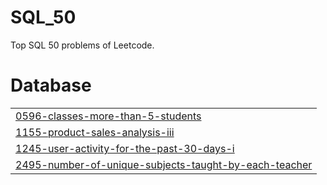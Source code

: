 # SQL_50
Top SQL 50 problems of Leetcode.


# Database
|  |
| ------- |
| [0596-classes-more-than-5-students](https://github.com/Danyal-Rana/SQL_50/tree/master/0596-classes-more-than-5-students) |
| [1155-product-sales-analysis-iii](https://github.com/Danyal-Rana/SQL_50/tree/master/1155-product-sales-analysis-iii) |
| [1245-user-activity-for-the-past-30-days-i](https://github.com/Danyal-Rana/SQL_50/tree/master/1245-user-activity-for-the-past-30-days-i) |
| [2495-number-of-unique-subjects-taught-by-each-teacher](https://github.com/Danyal-Rana/SQL_50/tree/master/2495-number-of-unique-subjects-taught-by-each-teacher) |